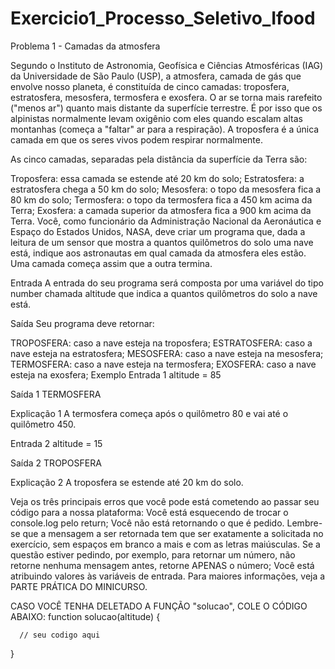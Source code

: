 # Exercicio1_Processo_Seletivo_Ifood

Problema 1 - Camadas da atmosfera

Segundo o Instituto de Astronomia, Geofísica e Ciências Atmosféricas (IAG) da Universidade de São Paulo (USP), a atmosfera, camada de gás que envolve nosso planeta, é constituída de cinco camadas: troposfera, estratosfera, mesosfera, termosfera e exosfera. O ar se torna mais rarefeito ("menos ar") quanto mais distante da superfície terrestre. É por isso que os alpinistas normalmente levam oxigênio com eles quando escalam altas montanhas (começa a "faltar" ar para a respiração). A troposfera é a única camada em que os seres vivos podem respirar normalmente.

As cinco camadas, separadas pela distância da superfície da Terra são:

Troposfera: essa camada se estende até 20 km do solo;
Estratosfera: a estratosfera chega a 50 km do solo;
Mesosfera: o topo da mesosfera fica a 80 km do solo;
Termosfera: o topo da termosfera fica a  450 km acima da Terra;
Exosfera: a camada superior da atmosfera fica a  900 km acima da Terra.
Você, como funcionário da Administração Nacional da Aeronáutica e Espaço do Estados Unidos, NASA, deve criar um programa que, dada a leitura de um sensor que mostra a quantos quilômetros do solo uma nave está, indique aos astronautas em qual camada da atmosfera eles estão. Uma camada começa assim que a outra termina.

Entrada
A entrada do seu programa será composta por uma variável do tipo number chamada altitude que indica a quantos quilômetros do solo a nave está.

Saída
Seu programa deve retornar:

TROPOSFERA: caso a nave esteja na troposfera;
ESTRATOSFERA: caso a nave esteja na estratosfera;
MESOSFERA: caso a nave esteja na mesosfera;
TERMOSFERA: caso a nave esteja na termosfera;
EXOSFERA: caso a nave esteja na exosfera;
Exemplo
Entrada 1
altitude = 85

Saída 1
TERMOSFERA

Explicação 1
A termosfera começa após o quilômetro 80 e vai até o quilômetro 450.

Entrada 2
altitude = 15

Saída 2
TROPOSFERA

Explicação 2
A troposfera se estende até 20 km do solo.

Veja os três principais erros que você pode está cometendo ao passar seu código para a nossa plataforma:
Você está esquecendo de trocar o console.log pelo return;
Você não está retornando o que é pedido. Lembre-se que a mensagem a ser retornada tem que ser exatamente a solicitada no exercício, sem espaços em branco a mais e com as letras maiúsculas. Se a questão estiver pedindo, por exemplo, para retornar um número, não retorne nenhuma mensagem antes, retorne APENAS o número;
Você está atribuindo valores às variáveis de entrada.
Para maiores informações, veja a PARTE PRÁTICA DO MINICURSO.

CASO VOCÊ TENHA DELETADO A FUNÇÃO "solucao", COLE O CÓDIGO ABAIXO:
function solucao(altitude) {

      // seu codigo aqui

}
